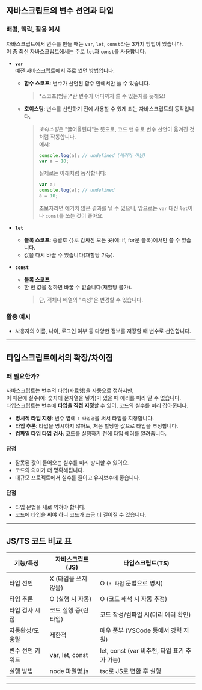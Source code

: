 ## 자바스크립트의 변수 선언과 타입

### 배경, 맥락, 활용 예시

자바스크립트에서 변수를 만들 때는 `var`, `let`, `const`라는 3가지 방법이 있습니다.  
이 중 최신 자바스크립트에서는 주로 `let`과 `const`를 사용합니다.

- **`var`**  
  예전 자바스크립트에서 주로 썼던 방법입니다.

  - **함수 스코프**: 변수가 선언된 함수 안에서만 쓸 수 있습니다.
    > *스코프(범위)*란 변수가 어디까지 쓸 수 있는지를 뜻해요!
  - **호이스팅**: 변수를 선언하기 전에 사용할 수 있게 되는 자바스크립트의 동작입니다.
    > *호이스팅*은 "끌어올린다"는 뜻으로, 코드 맨 위로 변수 선언이 옮겨진 것처럼 작동합니다.  
    > 예시:
    >
    > ```js
    > console.log(a); // undefined (에러가 아님)
    > var a = 10;
    > ```
    >
    > 실제로는 아래처럼 동작합니다:
    >
    > ```js
    > var a;
    > console.log(a); // undefined
    > a = 10;
    > ```
    >
    > 초보자라면 예기치 않은 결과를 낼 수 있으니, 앞으로는 `var` 대신 `let`이나 `const`를 쓰는 것이 좋아요.

- **`let`**

  - **블록 스코프**: 중괄호 `{}`로 감싸진 모든 곳(예: if, for문 블록)에서만 쓸 수 있습니다.
  - 값을 다시 바꿀 수 있습니다(재할당 가능).

- **`const`**
  - **블록 스코프**
  - 한 번 값을 정하면 바꿀 수 없습니다(재할당 불가).
    > 단, 객체나 배열의 "속성"은 변경할 수 있습니다.

### 활용 예시

- 사용자의 이름, 나이, 로그인 여부 등 다양한 정보를 저장할 때 변수로 선언합니다.

---

## 타입스크립트에서의 확장/차이점

### 왜 필요한가?

자바스크립트는 변수의 타입(자료형)을 자동으로 정하지만,  
이 때문에 실수(예: 숫자에 문자열을 넣기)가 있을 때 에러를 미리 알 수 없습니다.  
타입스크립트는 변수에 **타입을 직접 지정**할 수 있어, 코드의 실수를 미리 잡아줍니다.

- **명시적 타입 지정**: 변수 옆에 `: 타입명`을 써서 타입을 지정합니다.
- **타입 추론**: 타입을 명시하지 않아도, 처음 할당한 값으로 타입을 추정합니다.
- **컴파일 타임 타입 검사**: 코드를 실행하기 전에 타입 에러를 알려줍니다.

#### 장점

- 잘못된 값이 들어오는 실수를 미리 방지할 수 있어요.
- 코드의 의미가 더 명확해집니다.
- 대규모 프로젝트에서 실수를 줄이고 유지보수에 좋습니다.

#### 단점

- 타입 문법을 새로 익혀야 합니다.
- 코드에 타입을 써야 하니 코드가 조금 더 길어질 수 있습니다.

---

## JS/TS 코드 비교 표

| 기능/특징        | 자바스크립트(JS)     | 타입스크립트(TS)                             |
| ---------------- | -------------------- | -------------------------------------------- |
| 타입 선언        | X (타입을 쓰지 않음) | O (`: 타입` 문법으로 명시)                   |
| 타입 추론        | O (실행 시 자동)     | O (코드 해석 시 자동 추정)                   |
| 타입 검사 시점   | 코드 실행 중(런타임) | 코드 작성/컴파일 시(미리 에러 확인)          |
| 자동완성/도움말  | 제한적               | 매우 풍부 (VSCode 등에서 강력 지원)          |
| 변수 선언 키워드 | var, let, const      | let, const (var 비추천, 타입 표기 추가 가능) |
| 실행 방법        | node 파일명.js       | tsc로 JS로 변환 후 실행                      |

---
